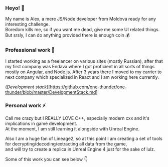 ### Heyo! 💬

My name is Alex, a mere JS/Node developer from Moldova ready for any interesting challenge.  
Boredom kills me, so if you want me dead, give me some UI related things. But srsly, I can do anything provided there is enough coin :moneybag:  

### Professional work :city_sunrise:

I started working as a freelancer on various sites (mostly Russian), after that my first company was Endava where I got proficient in all sorts of things mostly on Angular, and Node.js. After 3 years there I moved to my carrier to next company which specialized in React and I am working here currently. 

(*Development stack*)[https://github.com/one-thunder/one-thunder/blob/master/DevelopmentStack.md]


### Personal work ⚡

Call me crazy but I REALLY LOVE C++, especially modern cxx and it's implications in game development.  
At the moment, I am still learning it alongside with Unreal Engine.  

Also I am a huge fan of Lineage2, so at this point I am creating a set of tools for decrypting/decoding/extracting all data from the game,  
and will try to create a replica in Unreal Engine 4 just for the sake of lulz.  

Some of this work you can see below :point_down:
